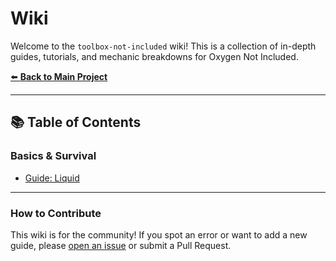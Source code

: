 # Wiki

Welcome to the `toolbox-not-included` wiki! This is a collection of in-depth guides, tutorials, and mechanic breakdowns for Oxygen Not Included.

[⬅️ **Back to Main Project**](../README.md)

---

## 📚 Table of Contents

### Basics & Survival
* [Guide: Liquid](./liquid.md)

---

### How to Contribute

This wiki is for the community! If you spot an error or want to add a new guide, please [open an issue](https://github.com/imhlq/toolbox-not-included/issues) or submit a Pull Request.